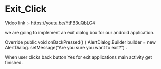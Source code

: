 # Exit_Click

Video link :- https://youtu.be/YtFB3uQbLG4

we are going to implement an exit dialog box for our android application. 

Override public void onBackPressed() { AlertDialog.Builder builder = new AlertDialog.
setMessage("Are you sure you want to exit?") .

When user clicks back button Yes for exit applications main activity get finished.
